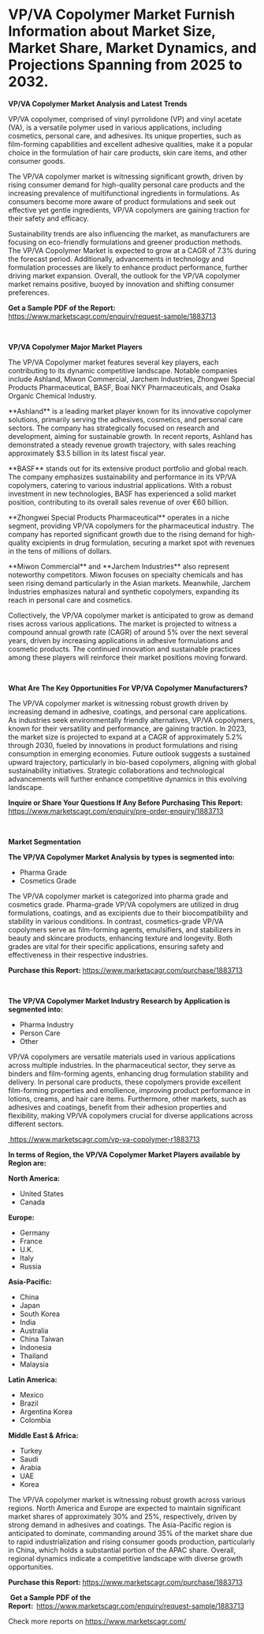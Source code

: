 <p><h1>VP/VA Copolymer Market Furnish Information about Market Size, Market Share, Market Dynamics, and Projections Spanning from 2025 to 2032.</h1></p><p><strong>VP/VA Copolymer Market Analysis and Latest Trends</strong></p>
<p><p>VP/VA copolymer, comprised of vinyl pyrrolidone (VP) and vinyl acetate (VA), is a versatile polymer used in various applications, including cosmetics, personal care, and adhesives. Its unique properties, such as film-forming capabilities and excellent adhesive qualities, make it a popular choice in the formulation of hair care products, skin care items, and other consumer goods. </p><p>The VP/VA copolymer market is witnessing significant growth, driven by rising consumer demand for high-quality personal care products and the increasing prevalence of multifunctional ingredients in formulations. As consumers become more aware of product formulations and seek out effective yet gentle ingredients, VP/VA copolymers are gaining traction for their safety and efficacy. </p><p>Sustainability trends are also influencing the market, as manufacturers are focusing on eco-friendly formulations and greener production methods. The VP/VA Copolymer Market is expected to grow at a CAGR of 7.3% during the forecast period. Additionally, advancements in technology and formulation processes are likely to enhance product performance, further driving market expansion. Overall, the outlook for the VP/VA copolymer market remains positive, buoyed by innovation and shifting consumer preferences.</p></p>
<p><strong>Get a Sample PDF of the Report:&nbsp;</strong> <a href="https://www.marketscagr.com/enquiry/request-sample/1883713?utm_campaign=2215&utm_medium=2&utm_source=Github&utm_content=ia&utm_term=04022025&utm_id=vpva-copolymer">https://www.marketscagr.com/enquiry/request-sample/1883713</a></p>
<p>&nbsp;</p>
<p><strong>VP/VA Copolymer Major Market Players</strong></p>
<p><p>The VP/VA Copolymer market features several key players, each contributing to its dynamic competitive landscape. Notable companies include Ashland, Miwon Commercial, Jarchem Industries, Zhongwei Special Products Pharmaceutical, BASF, Boai NKY Pharmaceuticals, and Osaka Organic Chemical Industry.</p><p>**Ashland** is a leading market player known for its innovative copolymer solutions, primarily serving the adhesives, cosmetics, and personal care sectors. The company has strategically focused on research and development, aiming for sustainable growth. In recent reports, Ashland has demonstrated a steady revenue growth trajectory, with sales reaching approximately $3.5 billion in its latest fiscal year.</p><p>**BASF** stands out for its extensive product portfolio and global reach. The company emphasizes sustainability and performance in its VP/VA copolymers, catering to various industrial applications. With a robust investment in new technologies, BASF has experienced a solid market position, contributing to its overall sales revenue of over €60 billion.</p><p>**Zhongwei Special Products Pharmaceutical** operates in a niche segment, providing VP/VA copolymers for the pharmaceutical industry. The company has reported significant growth due to the rising demand for high-quality excipients in drug formulation, securing a market spot with revenues in the tens of millions of dollars.</p><p>**Miwon Commercial** and **Jarchem Industries** also represent noteworthy competitors. Miwon focuses on specialty chemicals and has seen rising demand particularly in the Asian markets. Meanwhile, Jarchem Industries emphasizes natural and synthetic copolymers, expanding its reach in personal care and cosmetics.</p><p>Collectively, the VP/VA copolymer market is anticipated to grow as demand rises across various applications. The market is projected to witness a compound annual growth rate (CAGR) of around 5% over the next several years, driven by increasing applications in adhesive formulations and cosmetic products. The continued innovation and sustainable practices among these players will reinforce their market positions moving forward.</p></p>
<p>&nbsp;</p>
<p><strong>What Are The Key Opportunities For VP/VA Copolymer Manufacturers?</strong></p>
<p><p>The VP/VA copolymer market is witnessing robust growth driven by increasing demand in adhesive, coatings, and personal care applications. As industries seek environmentally friendly alternatives, VP/VA copolymers, known for their versatility and performance, are gaining traction. In 2023, the market size is projected to expand at a CAGR of approximately 5.2% through 2030, fueled by innovations in product formulations and rising consumption in emerging economies. Future outlook suggests a sustained upward trajectory, particularly in bio-based copolymers, aligning with global sustainability initiatives. Strategic collaborations and technological advancements will further enhance competitive dynamics in this evolving landscape.</p></p>
<p><strong>Inquire or Share Your Questions If Any Before Purchasing This Report:</strong> <a href="https://www.marketscagr.com/enquiry/pre-order-enquiry/1883713?utm_campaign=2215&utm_medium=2&utm_source=Github&utm_content=ia&utm_term=04022025&utm_id=vpva-copolymer">https://www.marketscagr.com/enquiry/pre-order-enquiry/1883713</a></p>
<p>&nbsp;</p>
<p><strong>Market Segmentation</strong></p>
<p><strong>The VP/VA Copolymer Market Analysis by types is segmented into:</strong></p>
<p><ul><li>Pharma Grade</li><li>Cosmetics Grade</li></ul></p>
<p><p>The VP/VA copolymer market is categorized into pharma grade and cosmetics grade. Pharma-grade VP/VA copolymers are utilized in drug formulations, coatings, and as excipients due to their biocompatibility and stability in various conditions. In contrast, cosmetics-grade VP/VA copolymers serve as film-forming agents, emulsifiers, and stabilizers in beauty and skincare products, enhancing texture and longevity. Both grades are vital for their specific applications, ensuring safety and effectiveness in their respective industries.</p></p>
<p><strong>Purchase this Report:&nbsp;</strong><a href="https://www.marketscagr.com/purchase/1883713?utm_campaign=2215&utm_medium=2&utm_source=Github&utm_content=ia&utm_term=04022025&utm_id=vpva-copolymer">https://www.marketscagr.com/purchase/1883713</a></p>
<p>&nbsp;</p>
<p><strong>The VP/VA Copolymer Market Industry Research by Application is segmented into:</strong></p>
<p><ul><li>Pharma Industry</li><li>Person Care</li><li>Other</li></ul></p>
<p><p>VP/VA copolymers are versatile materials used in various applications across multiple industries. In the pharmaceutical sector, they serve as binders and film-forming agents, enhancing drug formulation stability and delivery. In personal care products, these copolymers provide excellent film-forming properties and emollience, improving product performance in lotions, creams, and hair care items. Furthermore, other markets, such as adhesives and coatings, benefit from their adhesion properties and flexibility, making VP/VA copolymers crucial for diverse applications across different sectors.</p></p>
<p><a href="https://www.marketscagr.com/vp-va-copolymer-r1883713?utm_campaign=2215&utm_medium=2&utm_source=Github&utm_content=ia&utm_term=04022025&utm_id=vpva-copolymer">&nbsp;https://www.marketscagr.com/vp-va-copolymer-r1883713</a></p>
<p><strong>In terms of Region, the VP/VA Copolymer Market Players available by Region are:</strong></p>
<p>
    <p> <strong> North America: </strong>
        <ul>
            <li>United States</li>
            <li>Canada</li>
        </ul>
        </p> 
    <p> <strong> Europe: </strong>
        <ul>
            <li>Germany</li>
            <li>France</li>
            <li>U.K.</li>
            <li>Italy</li>
            <li>Russia</li>
        </ul>
        </p> 
    <p> <strong> Asia-Pacific: </strong>
        <ul>
            <li>China</li>
            <li>Japan</li>
            <li>South Korea</li>
            <li>India</li>
            <li>Australia</li>
            <li>China Taiwan</li>
            <li>Indonesia</li>
            <li>Thailand</li>
            <li>Malaysia</li>
        </ul>
        </p> 
    <p> <strong> Latin America: </strong>
        <ul>
            <li>Mexico</li>
            <li>Brazil</li>
            <li>Argentina Korea</li>
            <li>Colombia</li>
        </ul>
        </p> 
    <p> <strong> Middle East & Africa: </strong>
        <ul>
            <li>Turkey</li>
            <li>Saudi</li>
            <li>Arabia</li>
            <li>UAE</li>
            <li>Korea</li>
        </ul>
    </p>
    </p>
<p><p>The VP/VA copolymer market is witnessing robust growth across various regions. North America and Europe are expected to maintain significant market shares of approximately 30% and 25%, respectively, driven by strong demand in adhesives and coatings. The Asia-Pacific region is anticipated to dominate, commanding around 35% of the market share due to rapid industrialization and rising consumer goods production, particularly in China, which holds a substantial portion of the APAC share. Overall, regional dynamics indicate a competitive landscape with diverse growth opportunities.</p></p>
<p><strong>Purchase this Report: </strong><a href="https://www.marketscagr.com/purchase/1883713?utm_campaign=2215&utm_medium=2&utm_source=Github&utm_content=ia&utm_term=04022025&utm_id=vpva-copolymer">https://www.marketscagr.com/purchase/1883713</a></p>
<p>&nbsp;<strong>Get a Sample PDF of the Report:&nbsp;&nbsp;</strong><a href="https://www.marketscagr.com/enquiry/request-sample/1883713?utm_campaign=2215&utm_medium=2&utm_source=Github&utm_content=ia&utm_term=04022025&utm_id=vpva-copolymer">https://www.marketscagr.com/enquiry/request-sample/1883713</a></p>
<p><strong></strong></p>
<p>Check more reports on <a href="https://www.marketscagr.com/?utm_campaign=2215&utm_medium=2&utm_source=Github&utm_content=ia&utm_term=04022025&utm_id=vpva-copolymer">https://www.marketscagr.com/</a></p>
